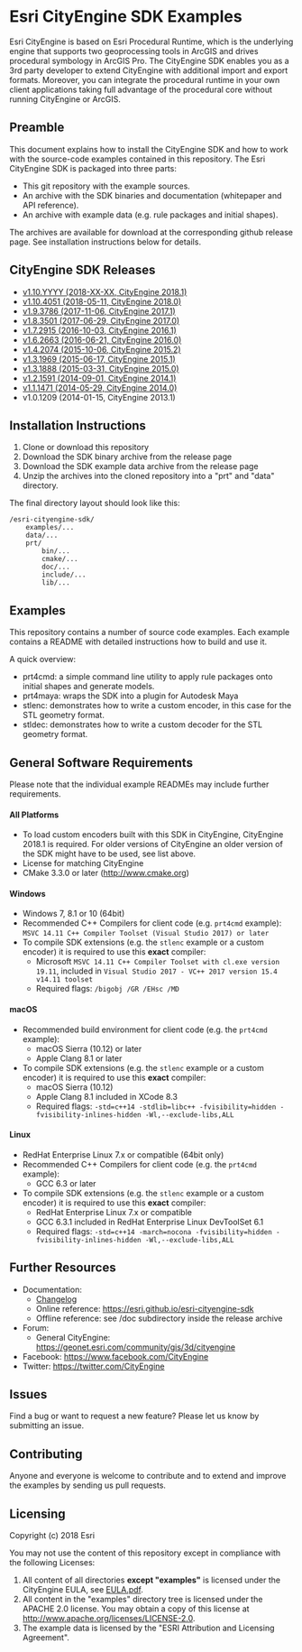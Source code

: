 # Esri CityEngine SDK Examples

Esri CityEngine is based on Esri Procedural Runtime, which is the underlying engine that supports two geoprocessing tools in ArcGIS and drives procedural symbology in ArcGIS Pro. The CityEngine SDK enables you as a 3rd party developer to extend CityEngine with additional import and export formats. Moreover, you can integrate the procedural runtime in your own client applications taking full advantage of the procedural core without running CityEngine or ArcGIS.

## Preamble

This document explains how to install the CityEngine SDK and how to work with the source-code examples contained in this repository. The Esri CityEngine SDK is packaged into three parts:
- This git repository with the example sources.
- An archive with the SDK binaries and documentation (whitepaper and API reference).
- An archive with example data (e.g. rule packages and initial shapes).

The archives are available for download at the corresponding github release page. See installation instructions below for details.

## CityEngine SDK Releases
- [v1.10.YYYY (2018-XX-XX, CityEngine 2018.1)](https://github.com/Esri/esri-cityengine-sdk/releases/tag/1.10.YYYY)
- [v1.10.4051 (2018-05-11, CityEngine 2018.0)](https://github.com/Esri/esri-cityengine-sdk/releases/tag/1.10.4051)
- [v1.9.3786 (2017-11-06, CityEngine 2017.1)](https://github.com/Esri/esri-cityengine-sdk/releases/tag/1.9.3786)
- [v1.8.3501 (2017-06-29, CityEngine 2017.0)](https://github.com/Esri/esri-cityengine-sdk/releases/tag/1.8.3501)
- [v1.7.2915 (2016-10-03, CityEngine 2016.1)](https://github.com/Esri/esri-cityengine-sdk/releases/tag/1.7.2915)
- [v1.6.2663 (2016-06-21, CityEngine 2016.0)](https://github.com/Esri/esri-cityengine-sdk/releases/tag/1.6.2663)
- [v1.4.2074 (2015-10-06, CityEngine 2015.2)](https://github.com/Esri/esri-cityengine-sdk/releases/tag/1.4.2074)
- [v1.3.1969 (2015-06-17, CityEngine 2015.1)](https://github.com/Esri/esri-cityengine-sdk/releases/tag/1.3.1969)
- [v1.3.1888 (2015-03-31, CityEngine 2015.0)](https://github.com/Esri/esri-cityengine-sdk/releases/tag/1.3.1888)
- [v1.2.1591 (2014-09-01, CityEngine 2014.1)](https://github.com/Esri/esri-cityengine-sdk/releases/tag/1.2.1591)
- [v1.1.1471 (2014-05-29, CityEngine 2014.0)](https://github.com/Esri/esri-cityengine-sdk/releases/tag/1.1.1471)
- v1.0.1209 (2014-01-15, CityEngine 2013.1)

## Installation Instructions
1. Clone or download this repository
2. Download the SDK binary archive from the release page
3. Download the SDK example data archive from the release page
4. Unzip the archives into the cloned repository into a "prt" and "data" directory.

The final directory layout should look like this:
```
/esri-cityengine-sdk/
    examples/...
    data/...
    prt/
        bin/...
        cmake/...
        doc/...
        include/...
        lib/...
```

## Examples
This repository contains a number of source code examples. Each example contains a README with detailed instructions how to build and use it.

A quick overview:
- prt4cmd: a simple command line utility to apply rule packages onto initial shapes and generate models.
- prt4maya: wraps the SDK into a plugin for Autodesk Maya
- stlenc: demonstrates how to write a custom encoder, in this case for the STL geometry format.
- stldec: demonstrates how to write a custom decoder for the STL geometry format.

## General Software Requirements
Please note that the individual example READMEs may include further requirements.

#### All Platforms
* To load custom encoders built with this SDK in CityEngine, CityEngine 2018.1 is required. For older versions of CityEngine an older version of the SDK might have to be used, see list above.
* License for matching CityEngine
* CMake 3.3.0 or later (http://www.cmake.org)

#### Windows
* Windows 7, 8.1 or 10 (64bit)
* Recommended C++ Compilers for client code (e.g. `prt4cmd` example): `MSVC 14.11 C++ Compiler Toolset (Visual Studio 2017) or later`
* To compile SDK extensions (e.g. the `stlenc` example or a custom encoder) it is required to use this **exact** compiler:
    * Microsoft `MSVC 14.11 C++ Compiler Toolset with cl.exe version 19.11`, included in `Visual Studio 2017 - VC++ 2017 version 15.4 v14.11 toolset`
    * Required flags: `/bigobj /GR /EHsc /MD`

#### macOS
* Recommended build environment for client code (e.g. the `prt4cmd` example):
    * macOS Sierra (10.12) or later
    * Apple Clang 8.1 or later
* To compile SDK extensions (e.g. the `stlenc` example or a custom encoder) it is required to use this **exact** compiler:
    * macOS Sierra (10.12)
    * Apple Clang 8.1 included in XCode 8.3
    * Required flags: `-std=c++14 -stdlib=libc++ -fvisibility=hidden -fvisibility-inlines-hidden -Wl,--exclude-libs,ALL`

#### Linux
* RedHat Enterprise Linux 7.x or compatible (64bit only)
* Recommended C++ Compilers for client code (e.g. the `prt4cmd` example):
    * GCC 6.3 or later
* To compile SDK extensions (e.g. the `stlenc` example or a custom encoder) it is required to use this **exact** compiler:
    * RedHat Enterprise Linux 7.x or compatible
    * GCC 6.3.1 included in RedHat Enterprise Linux DevToolSet 6.1
    * Required flags: `-std=c++14 -march=nocona -fvisibility=hidden -fvisibility-inlines-hidden -Wl,--exclude-libs,ALL`

## Further Resources
* Documentation:
    * [Changelog](changelog.md)
    * Online reference: https://esri.github.io/esri-cityengine-sdk
    * Offline reference: see /doc subdirectory inside the release archive
* Forum:
    * General CityEngine: https://geonet.esri.com/community/gis/3d/cityengine
* Facebook: https://www.facebook.com/CityEngine
* Twitter: https://twitter.com/CityEngine

## Issues

Find a bug or want to request a new feature? Please let us know by submitting an issue.

## Contributing

Anyone and everyone is welcome to contribute and to extend and improve the examples by sending us pull requests.

## Licensing

Copyright (c) 2018 Esri

You may not use the content of this repository except in compliance with the following Licenses:
  1. All content of all directories **except "examples"** is licensed under the CityEngine EULA, see [EULA.pdf](EULA.pdf).
  1. All content in the "examples" directory tree is licensed under the APACHE 2.0 license. You may obtain a copy of this license at http://www.apache.org/licenses/LICENSE-2.0.
  1. The example data is licensed by the "ESRI Attribution and Licensing Agreement".

